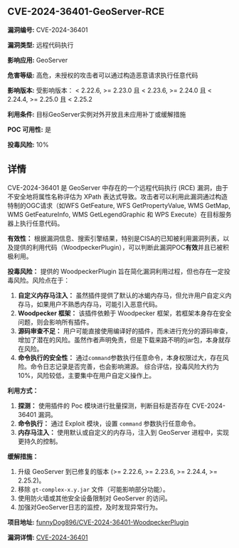 ## CVE-2024-36401-GeoServer-RCE

**漏洞编号:** CVE-2024-36401

**漏洞类型:** 远程代码执行

**影响应用:** GeoServer

**危害等级:** 高危，未授权的攻击者可以通过构造恶意请求执行任意代码

**影响版本:** 受影响版本： < 2.22.6, >= 2.23.0 且 < 2.23.6, >= 2.24.0 且 < 2.24.4, >= 2.25.0 且 < 2.25.2

**利用条件:** 目标GeoServer实例对外开放且未应用补丁或缓解措施

**POC 可用性:** 是

**投毒风险:** 10%

## 详情

CVE-2024-36401 是 GeoServer 中存在的一个远程代码执行 (RCE) 漏洞，由于不安全地将属性名称评估为 XPath 表达式导致。攻击者可以利用此漏洞通过构造特制的OGC请求（如WFS GetFeature, WFS GetPropertyValue, WMS GetMap, WMS GetFeatureInfo, WMS GetLegendGraphic 和 WPS Execute）在目标服务器上执行任意代码。

**有效性：**
根据漏洞信息、搜索引擎结果，特别是CISA的已知被利用漏洞列表，以及提供的利用代码（WoodpeckerPlugin），可以判断此漏洞POC**有效**并且已被积极利用。

**投毒风险：**
提供的 WoodpeckerPlugin 旨在简化漏洞利用过程，但也存在一定投毒风险。风险点在于：
1.  **自定义内存马注入：** 虽然插件提供了默认的冰蝎内存马，但允许用户自定义内存马，如果用户不熟悉内存马，可能引入恶意代码。
2.  **Woodpecker 框架：** 该插件依赖于 Woodpecker 框架，若框架本身存在安全问题，则会影响所有插件。
3.  **源码审查不足：** 用户可能直接使用编译好的插件，而未进行充分的源码审查，增加了潜在的风险。虽然作者声明免责，但是下载来路不明的jar包，本身就存在风险。
4.  **命令执行的安全性：** 通过`command`参数执行任意命令，本身权限过大，存在风险。命令日志记录是否完善，也会影响溯源。
综合评估，投毒风险大约为10%，风险较低，主要集中在用户自定义操作上。

**利用方式：**
1.  **探测：** 使用插件的 Poc 模块进行批量探测，判断目标是否存在 CVE-2024-36401 漏洞。
2.  **命令执行：** 通过 Exploit 模块，设置 `command` 参数执行任意命令。
3.  **内存马注入：** 使用默认或自定义的内存马，注入到 GeoServer 进程中，实现更持久的控制。

**缓解措施：**
1.  升级 GeoServer 到已修复的版本 (>= 2.22.6, >= 2.23.6, >= 2.24.4, >= 2.25.2)。
2.  移除 `gt-complex-x.y.jar` 文件（可能影响部分功能）。
3.  使用防火墙或其他安全设备限制对 GeoServer 的访问。
4.  加强对GeoServer日志的监控，及时发现异常行为。

**项目地址:** [funnyDog896/CVE-2024-36401-WoodpeckerPlugin](https://github.com/funnyDog896/CVE-2024-36401-WoodpeckerPlugin)

**漏洞详情:** [CVE-2024-36401](https://nvd.nist.gov/vuln/detail/CVE-2024-36401)